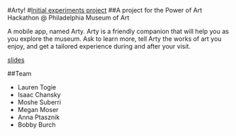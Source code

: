 #Arty!
#[Initial experiments project](https://github.com/Suberri/reimagined-muse)
##A project for the Power of Art Hackathon @ Philadelphia Museum of Art

A mobile app, named Arty. Arty is a friendly companion that will help you as you explore the museum. Ask to learn more, tell Arty the works of art you enjoy, and get a tailored experience during and after your visit.



[slides](https://slides.com/ichansky/team-art-project/)


##Team
  -  Lauren Togie
  -  Isaac Chansky
  -  Moshe Suberri
  -  Megan Moser
  -  Anna Ptasznik
  -  Bobby Burch
